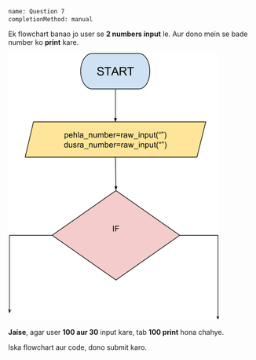 ```ngMeta
name: Question 7
completionMethod: manual
```

Ek flowchart banao jo user se **2 numbers input** le. Aur dono mein se bade number ko **print** kare. 

![question 12 png](assets/question7-image1.png)

**Jaise**, agar user **100 aur 30** input kare, tab **100 print** hona chahye.

Iska flowchart aur code, dono submit karo.